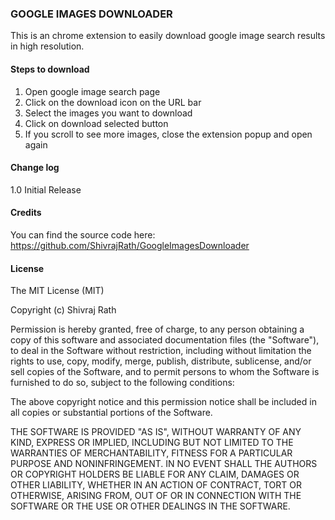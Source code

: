 ### GOOGLE IMAGES DOWNLOADER

This is an chrome extension to easily download google image search results in high resolution.

#### Steps to download
1. Open google image search page
2. Click on the download icon on the URL bar
3. Select the images you want to download
4. Click on download selected button
5. If you scroll to see more images, close the extension popup and open again

#### Change log

1.0 Initial Release

#### Credits
You can find the source code here: https://github.com/ShivrajRath/GoogleImagesDownloader

#### License

The MIT License (MIT)

Copyright (c) Shivraj Rath

Permission is hereby granted, free of charge, to any person obtaining a copy
of this software and associated documentation files (the "Software"), to deal
in the Software without restriction, including without limitation the rights
to use, copy, modify, merge, publish, distribute, sublicense, and/or sell
copies of the Software, and to permit persons to whom the Software is
furnished to do so, subject to the following conditions:

The above copyright notice and this permission notice shall be included in
all copies or substantial portions of the Software.

THE SOFTWARE IS PROVIDED "AS IS", WITHOUT WARRANTY OF ANY KIND, EXPRESS OR
IMPLIED, INCLUDING BUT NOT LIMITED TO THE WARRANTIES OF MERCHANTABILITY,
FITNESS FOR A PARTICULAR PURPOSE AND NONINFRINGEMENT. IN NO EVENT SHALL THE
AUTHORS OR COPYRIGHT HOLDERS BE LIABLE FOR ANY CLAIM, DAMAGES OR OTHER
LIABILITY, WHETHER IN AN ACTION OF CONTRACT, TORT OR OTHERWISE, ARISING FROM,
OUT OF OR IN CONNECTION WITH THE SOFTWARE OR THE USE OR OTHER DEALINGS IN
THE SOFTWARE.
